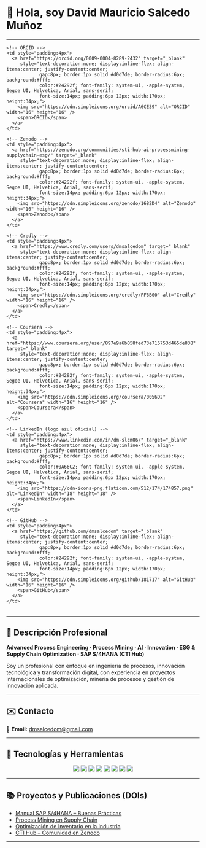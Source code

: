 # 👋 Hola, soy David Mauricio Salcedo Muñoz  

---

 <table align="center">
  <tr>

    <!-- ORCID -->
    <td style="padding:4px">
      <a href="https://orcid.org/0009-0004-8289-2432" target="_blank"
         style="text-decoration:none; display:inline-flex; align-items:center; justify-content:center;
                gap:8px; border:1px solid #d0d7de; border-radius:6px; background:#fff;
                color:#24292f; font-family: system-ui, -apple-system, Segoe UI, Helvetica, Arial, sans-serif;
                font-size:14px; padding:6px 12px; width:170px; height:34px;">
        <img src="https://cdn.simpleicons.org/orcid/A6CE39" alt="ORCID" width="16" height="16" />
        <span>ORCID</span>
      </a>
    </td>

    <!-- Zenodo -->
    <td style="padding:4px">
      <a href="https://zenodo.org/communities/sti-hub-ai-processmining-supplychain-esg/" target="_blank"
         style="text-decoration:none; display:inline-flex; align-items:center; justify-content:center;
                gap:8px; border:1px solid #d0d7de; border-radius:6px; background:#fff;
                color:#24292f; font-family: system-ui, -apple-system, Segoe UI, Helvetica, Arial, sans-serif;
                font-size:14px; padding:6px 12px; width:170px; height:34px;">
        <img src="https://cdn.simpleicons.org/zenodo/1682D4" alt="Zenodo" width="16" height="16" />
        <span>Zenodo</span>
      </a>
    </td>

    <!-- Credly -->
    <td style="padding:4px">
      <a href="https://www.credly.com/users/dmsalcedom" target="_blank"
         style="text-decoration:none; display:inline-flex; align-items:center; justify-content:center;
                gap:8px; border:1px solid #d0d7de; border-radius:6px; background:#fff;
                color:#24292f; font-family: system-ui, -apple-system, Segoe UI, Helvetica, Arial, sans-serif;
                font-size:14px; padding:6px 12px; width:170px; height:34px;">
        <img src="https://cdn.simpleicons.org/credly/FF6B00" alt="Credly" width="16" height="16" />
        <span>Credly</span>
      </a>
    </td>

    <!-- Coursera -->
    <td style="padding:4px">
      <a href="https://www.coursera.org/user/897e9a6b058fed73e715753d465de838" target="_blank"
         style="text-decoration:none; display:inline-flex; align-items:center; justify-content:center;
                gap:8px; border:1px solid #d0d7de; border-radius:6px; background:#fff;
                color:#24292f; font-family: system-ui, -apple-system, Segoe UI, Helvetica, Arial, sans-serif;
                font-size:14px; padding:6px 12px; width:170px; height:34px;">
        <img src="https://cdn.simpleicons.org/coursera/0056D2" alt="Coursera" width="16" height="16" />
        <span>Coursera</span>
      </a>
    </td>

    <!-- LinkedIn (logo azul oficial) -->
    <td style="padding:4px">
      <a href="https://www.linkedin.com/in/dm-slcm06/" target="_blank"
         style="text-decoration:none; display:inline-flex; align-items:center; justify-content:center;
                gap:8px; border:1px solid #d0d7de; border-radius:6px; background:#fff;
                color:#0A66C2; font-family: system-ui, -apple-system, Segoe UI, Helvetica, Arial, sans-serif;
                font-size:14px; padding:6px 12px; width:170px; height:34px;">
        <img src="https://cdn-icons-png.flaticon.com/512/174/174857.png" alt="LinkedIn" width="18" height="18" />
        <span>LinkedIn</span>
      </a>
    </td>

    <!-- GitHub -->
    <td style="padding:4px">
      <a href="https://github.com/dmsalcedom" target="_blank"
         style="text-decoration:none; display:inline-flex; align-items:center; justify-content:center;
                gap:8px; border:1px solid #d0d7de; border-radius:6px; background:#fff;
                color:#24292f; font-family: system-ui, -apple-system, Segoe UI, Helvetica, Arial, sans-serif;
                font-size:14px; padding:6px 12px; width:170px; height:34px;">
        <img src="https://cdn.simpleicons.org/github/181717" alt="GitHub" width="16" height="16" />
        <span>GitHub</span>
      </a>
    </td>

  </tr>
</table>
 


---

## 🧾 Descripción Profesional  
**Advanced Process Engineering · Process Mining · AI · Innovation · ESG & Supply Chain Optimization · SAP S/4HANA (CTI Hub)**  

Soy un profesional con enfoque en ingeniería de procesos, innovación tecnológica y transformación digital, con experiencia en proyectos internacionales de optimización, minería de procesos y gestión de innovación aplicada.

---

## ✉️ Contacto  
📩 **Email:** dmsalcedom@gmail.com  

---

## 🚀 Tecnologías y Herramientas  

<p align="center">
  <img src="https://img.shields.io/badge/Python-3776AB?logo=python&logoColor=white" />
  <img src="https://img.shields.io/badge/MATLAB-orange?logo=mathworks&logoColor=white" />
  <img src="https://img.shields.io/badge/Celonis-2E74B5?logo=celonis&logoColor=white" />
  <img src="https://img.shields.io/badge/TensorFlow-FF6F00?logo=tensorflow&logoColor=white" />
  <img src="https://img.shields.io/badge/Docker-2496ED?logo=docker&logoColor=white" />
  <img src="https://img.shields.io/badge/Kubernetes-326CE5?logo=kubernetes&logoColor=white" />
  <img src="https://img.shields.io/badge/SAP-0FAAFF?logo=sap&logoColor=white" />
  <img src="https://img.shields.io/badge/Power%20BI-F2C811?logo=powerbi&logoColor=black" />
</p>

---

## 📚 Proyectos y Publicaciones (DOIs)
- [Manual SAP S/4HANA – Buenas Prácticas](https://doi.org/10.5281/zenodo.1234567)  
- [Process Mining en Supply Chain](https://doi.org/10.48550/arXiv.2401.00001)  
- [Optimización de Inventario en la Industria](https://doi.org/10.5281/zenodo.9876643)  
- [CTI Hub – Comunidad en Zenodo](https://zenodo.org/communities/sti-hub-ai-processmining-supplychain-esg/)  

---



